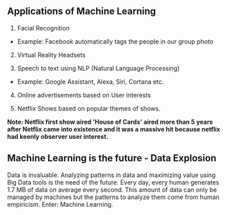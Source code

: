 ## Applications of Machine Learning

1. Facial Recognition
* Example: Facebook automatically tags the people in our group photo

2. Virtual Reality Headsets

3. Speech to text using NLP (Natural Language Processing)
* Example: Google Assistant, Alexa, Siri, Cortana etc.

4. Online advertisements based on User interests

5. Netflix Shows based on popular themes of shows.

**Note: Netflix first show aired 'House of Cards' aired more than 5 years after Netflix came into existence and it was a massive hit because netflix had keenly observer user interest.**

## Machine Learning is the future - Data Explosion

Data is invaluable. Analyzing patterns in data and maximizing value using Big Data tools is the need of the future.
Every day, every human generates 1.7 MB of data on average every second. This amount of data can only be managed by machines but the patterns to analyze them come from human empiricism. Enter: Machine Learning.




